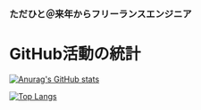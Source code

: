 ### ただひと＠来年からフリーランスエンジニア

# GitHub活動の統計

[![Anurag's GitHub stats](https://github-readme-stats.vercel.app/api?username=solidcopy&theme=tokyonight)](https://github.com/anuraghazra/github-readme-stats)

[![Top Langs](https://github-readme-stats.vercel.app/api/top-langs/?username=solidcopy&theme=tokyonight)](https://github.com/anuraghazra/github-readme-stats)

<!--
**solidcopy/solidcopy** is a ✨ _special_ ✨ repository because its `README.md` (this file) appears on your GitHub profile.

Here are some ideas to get you started:

- 🔭 I’m currently working on ...
- 🌱 I’m currently learning ...
- 👯 I’m looking to collaborate on ...
- 🤔 I’m looking for help with ...
- 💬 Ask me about ...
- 📫 How to reach me: ...
- 😄 Pronouns: ...
- ⚡ Fun fact: ...
-->
